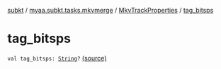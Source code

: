 [subkt](../../index.md) / [myaa.subkt.tasks.mkvmerge](../index.md) / [MkvTrackProperties](index.md) / [tag_bitsps](./tag_bitsps.md)

# tag_bitsps

`val tag_bitsps: `[`String`](https://kotlinlang.org/api/latest/jvm/stdlib/kotlin/-string/index.html)`?` [(source)](https://github.com/Myaamori/SubKt/blob/master/src/main/kotlin/myaa/subkt/tasks/mkvmerge/mkvmerge.kt#L103)